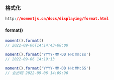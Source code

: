 ### 格式化

```css
http://momentjs.cn/docs/displaying/format.html
```

#### format()

```js
moment().format()
// 2022-09-06T14:14:43+08:00
```

```js
moment().format('YYYY-MM-DD HH:mm:ss')
// 2022-09-06 14:19:13

moment().format('YYYY-MM-DD HH:MM:SS')
// 会出现 2022-09-06 14:09:96
```

